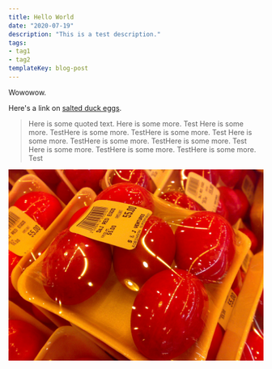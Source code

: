 ```yaml
---
title: Hello World
date: "2020-07-19"
description: "This is a test description."
tags:
- tag1
- tag2
templateKey: blog-post
---
```


Wowowow.

Here's a link on
[salted duck eggs](https://en.wikipedia.org/wiki/Salted_duck_egg).

> Here is  some quoted text.
> Here is some more. Test Here is some more. TestHere is some more. TestHere is some more. Test
> Here is some more. TestHere is some more. TestHere is some more. Test
> Here is some more. TestHere is some more. TestHere is some more. Test

![Chinese Salty Egg](./salty_egg.jpg)
